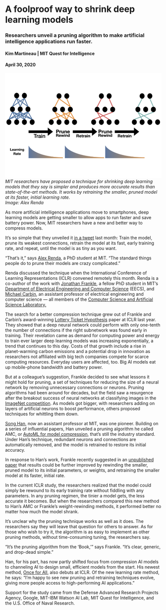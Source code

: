 A foolproof way to shrink deep learning models
==============================================

### Researchers unveil a pruning algorithm to make artificial intelligence applications run faster.

#### Kim Martineau | MIT Quest for Intelligence
#### April 30, 2020

![Alt text](/learning_rate_rewinding.png)   
*MIT researchers have proposed a technique for shrinking deep learning models that they say is simpler and produces more accurate results than state-of-the-art methods. It works by retraining the smaller, pruned model at its faster, initial learning rate.*   
*Image: Alex Renda*


As more artificial intelligence applications move to smartphones, deep learning models are getting smaller to allow apps to run faster and save battery power. Now, MIT researchers have a new and better way to compress models.   

It’s so simple that they unveiled it [in a tweet](https://twitter.com/alex_renda_/status/1237393727389184007) last month: Train the model, prune its weakest connections, retrain the model at its fast, early training rate, and repeat, until the model is as tiny as you want.   

“That’s it,” says [Alex Renda](https://alexrenda.com/), a PhD student at MIT. “The standard things people do to prune their models are crazy complicated.”   

Renda discussed the technique when the International Conference of Learning Representations (ICLR) convened remotely this month. Renda is a co-author of the work with [Jonathan Frankle](http://www.jfrankle.com/), a fellow PhD student in MIT’s [Department of Electrical Engineering and Computer Science](https://www.eecs.mit.edu/) (EECS), and [Michael Carbin](https://www.csail.mit.edu/person/michael-carbin), an assistant professor of electrical engineering and computer science — all members of the [Computer Science and Artificial Science Laboratory.](https://www.csail.mit.edu/)    

The search for a better compression technique grew out of Frankle and Carbin’s award-winning [Lottery Ticket Hypothesis](https://arxiv.org/pdf/1803.03635.pdf) paper at ICLR last year. They showed that a deep neural network could perform with only one-tenth the number of connections if the right subnetwork was found early in training. Their revelation came as demand for computing power and energy to train ever larger deep learning models was increasing exponentially, a trend that continues to this day. Costs of that growth include a rise in planet-warming carbon emissions and a potential drop in innovation as researchers not affiliated with big tech companies compete for scarce computing resources. Everyday users are affected, too. Big AI models eat up mobile-phone bandwidth and battery power.   
 
But at a colleague’s suggestion, Frankle decided to see what lessons it might hold for pruning, a set of techniques for reducing the size of a neural network by removing unnecessary connections or neurons. Pruning algorithms had been around for decades, but the field saw a resurgence after the breakout success of neural networks at classifying images in the [ImageNet competition](https://qz.com/1034972/the-data-that-changed-the-direction-of-ai-research-and-possibly-the-world/). As models got bigger, with researchers adding on layers of artificial neurons to boost performance, others proposed techniques for whittling them down.   

[Song Han](https://songhan.mit.edu/), now an assistant professor at MIT, was one pioneer. Building on a series of influential papers, Han unveiled a pruning algorithm he called AMC, or [AutoML for model compression](https://arxiv.org/pdf/1802.03494.pdf), that’s still the industry standard. Under Han’s technique, redundant neurons and connections are automatically removed, and the model is retrained to restore its initial accuracy.   

In response to Han’s work, Frankle recently suggested in an [unpublished paper](https://arxiv.org/abs/1803.03635) that results could be further improved by rewinding the smaller, pruned model to its initial parameters, or weights, and retraining the smaller model at its faster, initial rate.   

In the current ICLR study, the researchers realized that the model could simply be rewound to its early training rate without fiddling with any parameters. In any pruning regimen, the tinier a model gets, the less accurate it becomes. But when the researchers compared this new method to Han’s AMC or Frankle’s weight-rewinding methods, it performed better no matter how much the model shrank.   

It’s unclear why the pruning technique works as well as it does. The researchers say they will leave that question for others to answer. As for those who wish to try it, the algorithm is as easy to implement as other pruning methods, without time-consuming tuning, the researchers say.   

“It’s the pruning algorithm from the ‘Book,’” says Frankle. “It’s clear, generic, and drop-dead simple.”  

Han, for his part, has now partly shifted focus from compression AI models to channeling AI to design small, efficient models from the start. His newest method, [Once for All](https://news.mit.edu/2020/artificial-intelligence-ai-carbon-footprint-0423), also debuts at ICLR. Of the new learning rate method, he says: “I’m happy to see new pruning and retraining techniques evolve, giving more people access to high-performing AI applications.”   

Support for the study came from the Defense Advanced Research Projects Agency, Google, MIT-IBM Watson AI Lab, MIT Quest for Intelligence, and the U.S. Office of Naval Research.  
